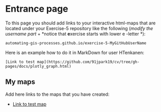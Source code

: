 # Entrance page

To this page you should add links to your interactive html-maps that are located under your Exercise-5 repository like the following (*modify the username part* + *notice that **e**xercise starts with lower e -letter *):

 `automating-gis-processes.github.io/exercise-5-MyGitHubUserName`

Here is an example how to do it in MarkDown for user HTenkanen:

```
[Link to test map](https://github.com/91jpark19/cv/tree/gh-pages/docs/plotly_graph.html)
```

## My maps

Add here links to the maps that you have created:

 - [Link to test map](https://github.com/91jpark19/cv/tree/gh-pages/docs/plotly_graph.html)

